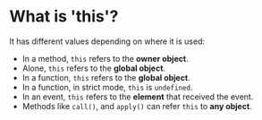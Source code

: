 # What is 'this'?

It has different values depending on where it is used:

- In a method, `this` refers to the **owner object**.
- Alone, `this` refers to the **global object**.
- In a function, `this` refers to the **global object**.
- In a function, in strict mode, `this` is `undefined`.
- In an event, `this` refers to the **element** that received the event.
- Methods like `call()`, and `apply()` can refer `this` to **any object**.
